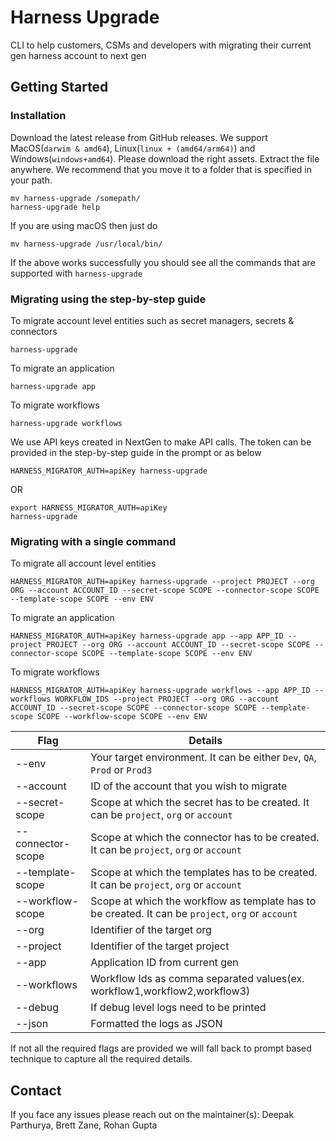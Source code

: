 # Harness Upgrade
CLI to help customers, CSMs and developers with migrating their current gen harness account to next gen

## Getting Started

### Installation
Download the latest release from GitHub releases. We support MacOS(`darwim & amd64`), Linux(`linux + (amd64/arm64)`) and Windows(`windows+amd64`). Please download the right assets. Extract the file anywhere.
We recommend that you move it to a folder that is specified in your path. 

```shell
mv harness-upgrade /somepath/
harness-upgrade help
```

If you are using macOS then just do
```shell
mv harness-upgrade /usr/local/bin/
```

If the above works successfully you should see all the commands that are supported with `harness-upgrade`

### Migrating using the step-by-step guide

To migrate account level entities such as secret managers, secrets & connectors
```shell
harness-upgrade
```

To migrate an application 
```shell
harness-upgrade app
```

To migrate workflows
```shell
harness-upgrade workflows
```

We use API keys created in NextGen to make API calls. The token can be provided in the step-by-step guide in the prompt or as below

```shell
HARNESS_MIGRATOR_AUTH=apiKey harness-upgrade
```

OR
```shell
export HARNESS_MIGRATOR_AUTH=apiKey
harness-upgrade
```

### Migrating with a single command
To migrate all account level entities

```shell
HARNESS_MIGRATOR_AUTH=apiKey harness-upgrade --project PROJECT --org ORG --account ACCOUNT_ID --secret-scope SCOPE --connector-scope SCOPE --template-scope SCOPE --env ENV
```

To migrate an application

```shell
HARNESS_MIGRATOR_AUTH=apiKey harness-upgrade app --app APP_ID --project PROJECT --org ORG --account ACCOUNT_ID --secret-scope SCOPE --connector-scope SCOPE --template-scope SCOPE --env ENV
```

To migrate workflows

```shell
HARNESS_MIGRATOR_AUTH=apiKey harness-upgrade workflows --app APP_ID --workflows WORKFLOW_IDS --project PROJECT --org ORG --account ACCOUNT_ID --secret-scope SCOPE --connector-scope SCOPE --template-scope SCOPE --workflow-scope SCOPE --env ENV
```

| Flag              | Details                                                                                            |
|-------------------|----------------------------------------------------------------------------------------------------|
| --env             | Your target environment. It can be either `Dev`, `QA`, `Prod` or `Prod3`                           |
| --account         | ID of the account that you wish to migrate                                                         |
| --secret-scope    | Scope at which the secret has to be created. It can be `project`, `org` or `account`               |
| --connector-scope | Scope at which the connector has to be created. It can be `project`, `org` or `account`            |
| --template-scope  | Scope at which the templates has to be created. It can be `project`, `org` or `account`            |
| --workflow-scope  | Scope at which the workflow as template has to be created. It can be `project`, `org` or `account` |
| --org             | Identifier of the target org                                                                       |
| --project         | Identifier of the target project                                                                   |
| --app             | Application ID from current gen                                                                    |
| --workflows       | Workflow Ids as comma separated values(ex. workflow1,workflow2,workflow3)                          |
| --debug           | If debug level logs need to be printed                                                             |
| --json            | Formatted the logs as JSON                                                                         |

If not all the required flags are provided we will fall back to prompt based technique to capture all the required details.

## Contact
If you face any issues please reach out on the maintainer(s): Deepak Parthurya, Brett Zane, Rohan Gupta
